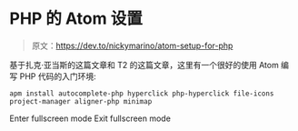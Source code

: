 # PHP 的 Atom 设置

> 原文：<https://dev.to/nickymarino/atom-setup-for-php>

基于扎克·亚当斯的这篇文章和 T2 的这篇文章，这里有一个很好的使用 Atom 编写 PHP 代码的入门环境:

```
apm install autocomplete-php hyperclick php-hyperclick file-icons project-manager aligner-php minimap 
```

Enter fullscreen mode Exit fullscreen mode